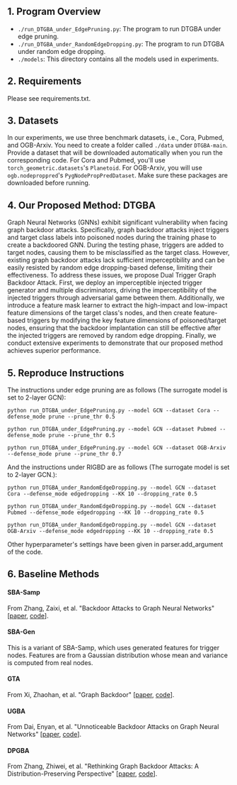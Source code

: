 ## 1. Program Overview
* `./run_DTGBA_under_EdgePruning.py`: The program to run DTGBA under edge pruning.
* `./run_DTGBA_under_RandomEdgeDropping.py`: The program to run DTGBA under random edge dropping.
* `./models`: This directory contains all the models used in experiments.

## 2. Requirements
Please see requirements.txt.

## 3. Datasets
In our experiments, we use three benchmark datasets, i.e., Cora, Pubmed, and OGB-Arxiv. You need to create a folder called `./data` under `DTGBA-main`. Provide a dataset that will be downloaded automatically when you run the corresponding code. For Cora and Pubmed, you'll use `torch_geometric.datasets`'s `Planetoid`. For OGB-Arxiv, you will use `ogb.nodeproppred`'s `PygNodePropPredDataset`. Make sure these packages are downloaded before running.

## 4. Our Proposed Method: DTGBA
Graph Neural Networks (GNNs) exhibit significant vulnerability when facing graph backdoor attacks. Specifically, graph backdoor attacks inject triggers and target class labels into poisoned nodes during the training phase to create a backdoored GNN. During the testing phase, triggers are added to target nodes, causing them to be misclassified as the target class. However, existing graph backdoor attacks lack sufficient imperceptibility and can be easily resisted by random edge dropping-based defense, limiting their effectiveness. To address these issues, we propose Dual Trigger Graph Backdoor Attack. First, we deploy an imperceptible injected trigger generator and multiple discriminators, driving the imperceptibility of the injected triggers through adversarial game between them. Additionally, we introduce a feature mask learner to extract the high-impact and low-impact feature dimensions of the target class's nodes, and then create feature-based triggers by modifying the key feature dimensions of poisoned/target nodes, ensuring that the backdoor implantation can still be effective after the injected triggers are removed by random edge dropping. Finally, we conduct extensive experiments to demonstrate that our proposed method achieves superior performance.

## 5. Reproduce Instructions
The instructions under edge pruning are as follows (The surrogate model is set to 2-layer GCN):
```
python run_DTGBA_under_EdgePruning.py --model GCN --dataset Cora --defense_mode prune --prune_thr 0.5

python run_DTGBA_under_EdgePruning.py --model GCN --dataset Pubmed --defense_mode prune --prune_thr 0.5

python run_DTGBA_under_EdgePruning.py --model GCN --dataset OGB-Arxiv --defense_mode prune --prune_thr 0.7
```

And the instructions under RIGBD are as follows (The surrogate model is set to 2-layer GCN.):
```
python run_DTGBA_under_RandomEdgeDropping.py --model GCN --dataset Cora --defense_mode edgedropping --KK 10 --dropping_rate 0.5

python run_DTGBA_under_RandomEdgeDropping.py --model GCN --dataset Pubmed --defense_mode edgedropping --KK 10 --dropping_rate 0.5

python run_DTGBA_under_RandomEdgeDropping.py --model GCN --dataset OGB-Arxiv --defense_mode edgedropping --KK 10 --dropping_rate 0.5
```

Other hyperparameter's settings have been given in parser.add_argument of the code.

## 6. Baseline Methods
#### SBA-Samp
From Zhang, Zaixi, et al. "Backdoor Attacks to Graph Neural Networks" [[paper](https://arxiv.org/abs/2006.11165), [code](https://github.com/zaixizhang/graphbackdoor)].

#### SBA-Gen
This is a variant of SBA-Samp, which uses generated features for trigger nodes. Features are from a Gaussian distribution whose mean and variance is computed from real nodes.

#### GTA
From Xi, Zhaohan, et al. "Graph Backdoor" [[paper](https://arxiv.org/abs/2006.11890), [code](https://github.com/HarrialX/GraphBackdoor)].

#### UGBA
From Dai, Enyan, et al. "Unnoticeable Backdoor Attacks on Graph Neural Networks" [[paper](https://dl.acm.org/doi/10.1145/3543507.3583392), [code](https://github.com/ventr1c/UGBA)].

#### DPGBA
From Zhang, Zhiwei, et al. "Rethinking Graph Backdoor Attacks: A Distribution-Preserving Perspective" [[paper](https://dl.acm.org/doi/10.1145/3637528.3671910), [code](https://github.com/zzwjames/DPGBA)].
